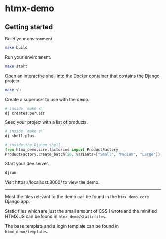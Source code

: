 # htmx-demo

## Getting started

Build your environment.

```bash
make build
```

Run your environment.

```bash
make start
```

Open an interactive shell into the Docker container that contains the Django project.

```bash
make sh
```

Create a superuser to use with the demo.

```bash
# inside `make sh`
dj createsuperuser
```

Seed your project with a list of products.

```bash
# inside `make sh`
dj shell_plus
```

```python
# inside the Django shell
from htmx_demo.core.factories import ProductFactory
ProductFactory.create_batch(50, variants=["Small", "Medium", "Large"])
```

Start your dev server.

```bash
djrun
```

Visit https://localhost:8000/ to view the demo.

---

Most the files relevant to the demo can be found in the `htmx_demo.core` Django app.

Static files which are just the small amount of CSS I wrote and the minified HTMX JS can be found in `htmx_demo/staticfiles`.

The base template and a login template can be found in `htmx_demo/templates`.
